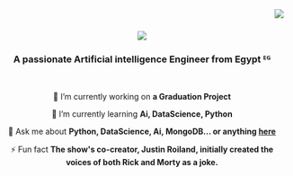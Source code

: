 <img align="right" src="https://visitor-badge.laobi.icu/badge?page_id=salesp07.salesp07" />

<h1 align="center">
    <img src="https://readme-typing-svg.herokuapp.com/?font=Righteous&size=35&center=true&vCenter=true&width=500&height=70&duration=4000&lines=Hi+There!+👋;+I'm+Ahmed+Abozaid!;" />
</h1>

<h3 align="center">A passionate Artificial intelligence Engineer from Egypt ᴱᴳ</h3>

<br/>

<div align="center">
 
 🔭 I’m currently working on **a Graduation Project**
 
 🌱 I’m currently learning **Ai, DataScience, Python**

 💬 Ask me about **Python, DataScience, Ai, MongoDB... or anything [here]([https://github.com/salesp07/salesp07/issues](https://github.com/AhmedAbozaid94))**

 ⚡ Fun fact **The show's co-creator, Justin Roiland, initially created the voices of both Rick and Morty as a joke.**
 
 </div>
